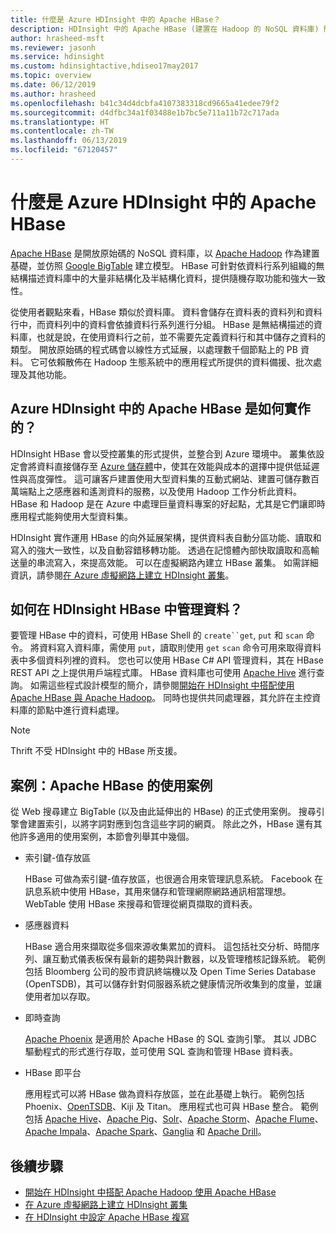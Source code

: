 ```yaml
---
title: 什麼是 Azure HDInsight 中的 Apache HBase？
description: HDInsight 中的 Apache HBase (建置在 Hadoop 的 NoSQL 資料庫) 簡介。 了解使用案例，並將 HBase 與其他 Hadoop 叢集進行比較。
author: hrasheed-msft
ms.reviewer: jasonh
ms.service: hdinsight
ms.custom: hdinsightactive,hdiseo17may2017
ms.topic: overview
ms.date: 06/12/2019
ms.author: hrasheed
ms.openlocfilehash: b41c34d4dcbfa4107383318cd9665a41edee79f2
ms.sourcegitcommit: d4dfbc34a1f03488e1b7bc5e711a11b72c717ada
ms.translationtype: HT
ms.contentlocale: zh-TW
ms.lasthandoff: 06/13/2019
ms.locfileid: "67120457"
---
```

# <a name="what-is-apache-hbase-in-azure-hdinsight"></a>什麼是 Azure HDInsight 中的 Apache HBase

[Apache HBase](https://hbase.apache.org/) 是開放原始碼的 NoSQL 資料庫，以 [Apache Hadoop](https://hadoop.apache.org/) 作為建置基礎，並仿照 [Google BigTable](https://cloud.google.com/bigtable/) 建立模型。 HBase 可針對依資料行系列組織的無結構描述資料庫中的大量非結構化及半結構化資料，提供隨機存取功能和強大一致性。

從使用者觀點來看，HBase 類似於資料庫。 資料會儲存在資料表的資料列和資料行中，而資料列中的資料會依據資料行系列進行分組。 HBase 是無結構描述的資料庫，也就是說，在使用資料行之前，並不需要先定義資料行和其中儲存之資料的類型。 開放原始碼的程式碼會以線性方式延展，以處理數千個節點上的 PB 資料。 它可依賴散佈在 Hadoop 生態系統中的應用程式所提供的資料備援、批次處理及其他功能。

## <a name="how-is-apache-hbase-implemented-in-azure-hdinsight"></a>Azure HDInsight 中的 Apache HBase 是如何實作的？

HDInsight HBase 會以受控叢集的形式提供，並整合到 Azure 環境中。 叢集依設定會將資料直接儲存至 [Azure 儲存體](./../hdinsight-hadoop-use-blob-storage.md)中，使其在效能與成本的選擇中提供低延遲性與高度彈性。 這可讓客戶建置使用大型資料集的互動式網站、建置可儲存數百萬端點上之感應器和遙測資料的服務，以及使用 Hadoop 工作分析此資料。 HBase 和 Hadoop 是在 Azure 中處理巨量資料專案的好起點，尤其是它們讓即時應用程式能夠使用大型資料集。

HDInsight 實作運用 HBase 的向外延展架構，提供資料表自動分區功能、讀取和寫入的強大一致性，以及自動容錯移轉功能。 透過在記憶體內部快取讀取和高輸送量的串流寫入，來提高效能。 可以在虛擬網路內建立 HBase 叢集。 如需詳細資訊，請參閱[在 Azure 虛擬網路上建立 HDInsight 叢集](./apache-hbase-provision-vnet.md)。

## <a name="how-is-data-managed-in-hdinsight-hbase"></a>如何在 HDInsight HBase 中管理資料？
要管理 HBase 中的資料，可使用 HBase Shell 的 `create``get`, `put` 和 `scan` 命令。 將資料寫入資料庫，需使用 `put`，讀取則使用 `get` `scan` 命令可用來取得資料表中多個資料列裡的資料。 您也可以使用 HBase C# API 管理資料，其在 HBase REST API 之上提供用戶端程式庫。 HBase 資料庫也可使用 [Apache Hive](https://hive.apache.org/) 進行查詢。 如需這些程式設計模型的簡介，請參閱[開始在 HDInsight 中搭配使用 Apache HBase 與 Apache Hadoop](./apache-hbase-tutorial-get-started-linux.md)。 同時也提供共同處理器，其允許在主控資料庫的節點中進行資料處理。

> [!NOTE]  
> Thrift 不受 HDInsight 中的 HBase 所支援。

## <a name="scenarios-use-cases-for-apache-hbase"></a>案例：Apache HBase 的使用案例
從 Web 搜尋建立 BigTable (以及由此延伸出的 HBase) 的正式使用案例。 搜尋引擎會建置索引，以將字詞對應到包含這些字詞的網頁。 除此之外，HBase 還有其他許多適用的使用案例，本節會列舉其中幾個。

* 索引鍵-值存放區
  
    HBase 可做為索引鍵-值存放區，也很適合用來管理訊息系統。 Facebook 在訊息系統中使用 HBase，其用來儲存和管理網際網路通訊相當理想。 WebTable 使用 HBase 來搜尋和管理從網頁擷取的資料表。
* 感應器資料
  
    HBase 適合用來擷取從多個來源收集累加的資料。 這包括社交分析、時間序列、讓互動式儀表板保有最新的趨勢與計數器，以及管理稽核記錄系統。 範例包括 Bloomberg 公司的股市資訊終端機以及 Open Time Series Database (OpenTSDB)，其可以儲存針對伺服器系統之健康情況所收集到的度量，並讓使用者加以存取。
* 即時查詢
  
    [Apache Phoenix](https://phoenix.apache.org/) 是適用於 Apache HBase 的 SQL 查詢引擎。 其以 JDBC 驅動程式的形式進行存取，並可使用 SQL 查詢和管理 HBase 資料表。
* HBase 即平台
  
    應用程式可以將 HBase 做為資料存放區，並在此基礎上執行。 範例包括 Phoenix、[OpenTSDB](http://opentsdb.net/)、Kiji 及 Titan。 應用程式也可與 HBase 整合。 範例包括 [Apache Hive](https://hive.apache.org/)、[Apache Pig](https://pig.apache.org/)、[Solr](https://lucene.apache.org/solr/)、[Apache Storm](https://storm.apache.org/)、[Apache Flume](https://flume.apache.org/)、[Apache Impala](https://impala.apache.org/)、[Apache Spark](https://spark.apache.org/)、[Ganglia](http://ganglia.info/) 和 [Apache Drill](https://drill.apache.org/)。

## <a name="next-steps"></a>後續步驟

* [開始在 HDInsight 中搭配 Apache Hadoop 使用 Apache HBase](./apache-hbase-tutorial-get-started-linux.md)
* [在 Azure 虛擬網路上建立 HDInsight 叢集](./apache-hbase-provision-vnet.md)
* [在 HDInsight 中設定 Apache HBase 複寫](apache-hbase-replication.md)
